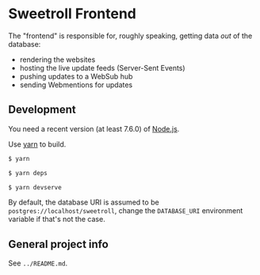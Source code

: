 # Sweetroll Frontend

The "frontend" is responsible for, roughly speaking, getting data *out* of the database:

- rendering the websites
- hosting the live update feeds (Server-Sent Events)
- pushing updates to a WebSub hub
- sending Webmentions for updates

## Development

You need a recent version (at least 7.6.0) of [Node.js].

Use [yarn] to build.

```bash
$ yarn

$ yarn deps

$ yarn devserve
```

By default, the database URI is assumed to be `postgres://localhost/sweetroll`, change the `DATABASE_URI` environment variable if that's not the case.

[Node.js]: https://nodejs.org/en/
[yarn]: https://yarnpkg.com/en/

## General project info

See `../README.md`.
